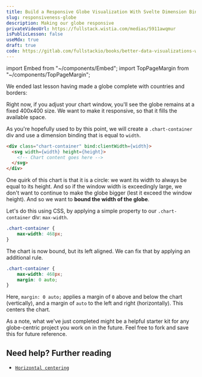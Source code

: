 ```yaml
---
title: Build a Responsive Globe Visualization With Svelte Dimension Bindings
slug: responsiveness-globe
description: Making our globe responsive
privateVideoUrl: https://fullstack.wistia.com/medias/5911awqmur
isPublicLesson: false
useMdx: true
draft: true
code: https://gitlab.com/fullstackio/books/better-data-visualizations-with-svelte/-/tree/master/course/code/03/02?ref_type=heads
---
```


import Embed from "~/components/Embed";
import TopPageMargin from "~/components/TopPageMargin";

<TopPageMargin />

We ended last lesson having made a globe complete with countries and borders:

<Embed title="0n0h30" module="03" lesson="01" />

Right now, if you adjust your chart window, you'll see the globe remains at a fixed 400x400 size. We want to make it responsive, so that it fills the available space.

As you're hopefully used to by this point, we will create a `.chart-container` div and use a dimension binding that is equal to `width`.

```html
<div class="chart-container" bind:clientWidth={width}>
  <svg width={width} height={height}>
    <!-- Chart content goes here -->
  </svg>
</div>
```

One quirk of this chart is that it is a circle: we want its width to always be equal to its height. And so if the window width is exceedingly large, we don't want to continue to make the globe bigger (lest it exceed the window height). And so we want to **bound the width of the globe**.

Let's do this using CSS, by applying a simple property to our `.chart-container` div: `max-width`.

```css
.chart-container {
    max-width: 468px;
}
```

The chart is now bound, but its left aligned. We can fix that by applying an additional rule.

```css
.chart-container {
    max-width: 468px;
    margin: 0 auto;
}
```

Here, `margin: 0 auto;` applies a margin of `0` above and below the chart (vertically), and a margin of `auto` to the left and right (horizontally). This centers the chart.

<Embed title="slrh2n" module="03" lesson="02" />

As a note, what we've just completed might be a helpful starter kit for any globe-centric project you work on in the future. Feel free to fork and save this for future reference.

## Need help? Further reading

* [`Horizontal centering`](https://developer.mozilla.org/en-US/docs/Web/CSS/margin#horizontal_centering)